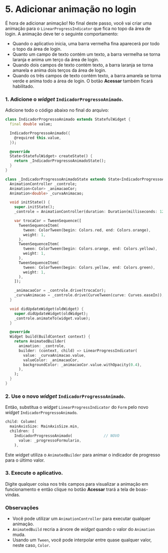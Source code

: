 # 5. Adicionar animação no login

É hora de adicionar animação! No final deste passo, você vai criar uma animação para o `LinearProgressIndicator` que fica no topo da área de login. A animação deve ter o seguinte comportamento:

* Quando o aplicativo inicia, uma barra vermelha fina aparecerá por todo o topo da área de login.
* Quanto um campo de texto contém um texto, a barra vermelha se torna laranja e anima um terço da área de login.
* Quando dois campos de texto contém texto, a barra laranja se torna amarela e anima dois terços da área de login.
* Quando os três campos de texto contém texto, a barra amarela se torna verde e anima todo a área de login. O botão **Acessar** também ficará habilitado.

### 1. Adicione o _widget_ `IndicadorProgressoAnimado`.

Adicione todo o código abaixo no final do arquivo:

```dart
class IndicadorProgressoAnimado extends StatefulWidget {
  final double value;

  IndicadorProgressoAnimado({
    @required this.value,
  });

  @override
  State<StatefulWidget> createState() {
    return _IndicadorProgressoAnimadoState();
  }
}

class _IndicadorProgressoAnimadoState extends State<IndicadorProgressoAnimado> with SingleTickerProviderStateMixin {
  AnimationController _controle;
  Animation<Color> _animacaoCor;
  Animation<double> _curvaAnimacao;

  void initState() {
    super.initState();
    _controle = AnimationController(duration: Duration(milliseconds: 1200), vsync: this);

    var trocaCor = TweenSequence([
      TweenSequenceItem(
        tween: ColorTween(begin: Colors.red, end: Colors.orange),
        weight: 1,
      ),
      TweenSequenceItem(
        tween: ColorTween(begin: Colors.orange, end: Colors.yellow),
        weight: 1,
      ),
      TweenSequenceItem(
        tween: ColorTween(begin: Colors.yellow, end: Colors.green),
        weight: 1,
      ),
    ]);

    _animacaoCor = _controle.drive(trocaCor);
    _curvaAnimacao = _controle.drive(CurveTween(curve: Curves.easeIn));
  }

  void didUpdateWidget(oldWidget) {
    super.didUpdateWidget(oldWidget);
    _controle.animateTo(widget.value);
  }

  @override
  Widget build(BuildContext context) {
    return AnimatedBuilder(
      animation: _controle,
      builder: (context, child) => LinearProgressIndicator(
        value: _curvaAnimacao.value,
        valueColor: _animacaoCor,
        backgroundColor: _animacaoCor.value.withOpacity(0.4),
      ),
    );
  }
}
```

### 2. Use o novo _widget_ `IndicadorProgressoAnimado`.

Então, substitua o _widget_ `LinearProgressIndicator` do `Form` pelo novo _widget_ `IndicadorProgressoAnimado`.

```dart
child: Column(
  mainAxisSize: MainAxisSize.min,
  children: [
    IndicadorProgressoAnimado(              // NOVO
      value: _progressoFormulario,
    ),
```

Este _widget_ utiliza o `AnimatedBuilder` para animar o indicador de progresso para o último valor.

### 3. Execute o aplicativo.

Digite qualquer coisa nos três campos para visualizar a animação em funcionamento e então clique no botão **Acessar** trará a tela de boas-vindas.

### Observações

* Você pode utilizar um `AnimationController` para executar qualquer animação.
* `AnimatedBuild` recria a árvore de _widget_ quando o valor do `Animation` muda.
* Usando um `Tween`, você pode interpolar entre quase qualquer valor, neste caso, `Color`.

